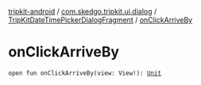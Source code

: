 [tripkit-android](../../index.md) / [com.skedgo.tripkit.ui.dialog](../index.md) / [TripKitDateTimePickerDialogFragment](index.md) / [onClickArriveBy](./on-click-arrive-by.md)

# onClickArriveBy

`open fun onClickArriveBy(view: View!): `[`Unit`](https://kotlinlang.org/api/latest/jvm/stdlib/kotlin/-unit/index.html)